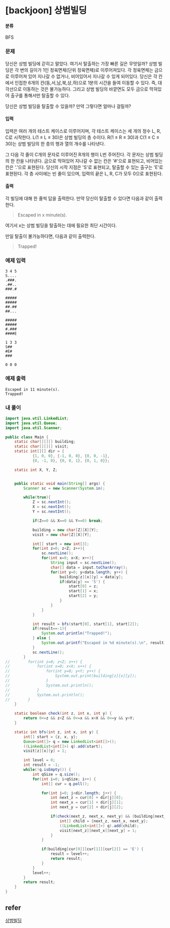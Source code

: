 # [backjoon] 상범빌딩

#### 분류

BFS

### 문제

당신은 상범 빌딩에 갇히고 말았다. 여기서 탈출하는 가장 빠른 길은 무엇일까? 상범 빌딩은 각 변의 길이가 1인 정육면체(단위 정육면체)로 이루어져있다. 각 정육면체는 금으로 이루어져 있어 지나갈 수 없거나, 비어있어서 지나갈 수 있게 되어있다. 당신은 각 칸에서 인접한 6개의 칸(동,서,남,북,상,하)으로 1분의 시간을 들여 이동할 수 있다. 즉, 대각선으로 이동하는 것은 불가능하다. 그리고 상범 빌딩의 바깥면도 모두 금으로 막혀있어 출구를 통해서만 탈출할 수 있다.

당신은 상범 빌딩을 탈출할 수 있을까? 만약 그렇다면 얼마나 걸릴까?

#### 입력

입력은 여러 개의 테스트 케이스로 이루어지며, 각 테스트 케이스는 세 개의 정수 L, R, C로 시작한다. L(1 ≤ L ≤ 30)은 상범 빌딩의 층 수이다. R(1 ≤ R ≤ 30)과 C(1 ≤ C ≤ 30)는 상범 빌딩의 한 층의 행과 열의 개수를 나타낸다.

그 다음 각 줄이 C개의 문자로 이루어진 R개의 행이 L번 주어진다. 각 문자는 상범 빌딩의 한 칸을 나타낸다. 금으로 막혀있어 지나갈 수 없는 칸은 '#'으로 표현되고, 비어있는 칸은 '.'으로 표현된다. 당신의 시작 지점은 'S'로 표현되고, 탈출할 수 있는 출구는 'E'로 표현된다. 각 층 사이에는 빈 줄이 있으며, 입력의 끝은 L, R, C가 모두 0으로 표현된다.

#### 출력

각 빌딩에 대해 한 줄씩 답을 출력한다. 만약 당신이 탈출할 수 있다면 다음과 같이 출력한다.

> Escaped in x minute(s).

여기서 x는 상범 빌딩을 탈출하는 데에 필요한 최단 시간이다.

만일 탈출이 불가능하다면, 다음과 같이 출력한다.

> Trapped!

### 예제 입력

```
3 4 5
S....
.###.
.##..
###.#

#####
#####
##.##
##...

#####
#####
#.###
####E

1 3 3
S##
#E#
###

0 0 0
```

### 예제 출력

```
Escaped in 11 minute(s).
Trapped!
```

### 내 풀이

```java
import java.util.LinkedList;
import java.util.Queue;
import java.util.Scanner;

public class Main {
    static char[][][] building;
    static char[][][] visit;
    static int[][] dir = {
            {1, 0, 0}, {-1, 0, 0}, {0, 0, -1},
            {0, -1, 0}, {0, 0, 1}, {0, 1, 0}};

    static int X, Y, Z;


    public static void main(String[] args) {
        Scanner sc = new Scanner(System.in);

        while(true){
            Z = sc.nextInt();
            X = sc.nextInt();
            Y = sc.nextInt();

            if(Z==0 && X==0 && Y==0) break;

            building = new char[Z][X][Y];
            visit = new char[Z][X][Y];

            int[] start = new int[3];
            for(int z=0; z<Z; z++){
                sc.nextLine();
                for(int x=0; x<X; x++){
                    String input = sc.nextLine();
                    char[] data = input.toCharArray();
                    for(int y=0; y<data.length; y++) {
                        building[z][x][y] = data[y];
                        if(data[y] == 'S') {
                            start[0] = z;
                            start[1] = x;
                            start[2] = y;
                        }
                    }
                }
            }

            int result = bfs(start[0], start[1], start[2]);
            if(result==-1){
                System.out.println("Trapped!");
            } else {
                System.out.printf("Escaped in %d minute(s).\n", result);
            }
            sc.nextLine();
        }
//        for(int z=0; z<Z; z++) {
//            for(int x=0; x<X; x++) {
//                for(int y=0; y<Y; y++) {
//                    System.out.print(building[z][x][y]);
//                }
//                System.out.println();
//            }
//            System.out.println();
//        }
    }

    static boolean check(int z, int x, int y) {
        return 0<=z && z<Z && 0<=x && x<X && 0<=y && y<Y;
    }

    static int bfs(int z, int x, int y) {
        int[] start = {z, x, y};
        Queue<int[]> q = new LinkedList<int[]>();
        ((LinkedList<int[]>) q).add(start);
        visit[z][x][y] = 1;

        int level = 0;
        int result = -1;
        while(!q.isEmpty()) {
            int qSize = q.size();
            for(int i=0; i<qSize; i++) {
                int[] cur = q.poll();

                for(int j=0; j<dir.length; j++) {
                    int next_z = cur[0] + dir[j][0];
                    int next_x = cur[1] + dir[j][1];
                    int next_y = cur[2] + dir[j][2];

                    if(check(next_z, next_x, next_y) && (building[next_z][next_x][next_y] == '.' || building[next_z][next_x][next_y] == 'E') && visit[next_z][next_x][next_y] == 0) {
                        int[] child = {next_z, next_x, next_y};
                        ((LinkedList<int[]>) q).add(child);
                        visit[next_z][next_x][next_y] = 1;
                    }
                }

                if(building[cur[0]][cur[1]][cur[2]] == 'E') {
                    result = level++;
                    return result;
                }
            }
            level++;
        }
        return result;
    }
}

```

## refer

[상범빌딩](https://www.acmicpc.net/problem/6593)

